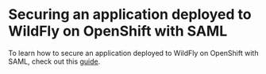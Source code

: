 Securing an application deployed to WildFly on OpenShift with SAML
==================================================================

To learn how to secure an application deployed to WildFly on OpenShift with SAML, check out this [guide](https://wildfly-security.github.io/wildfly-elytron/blog/securing-wildfly-apps-saml-openshift/).
